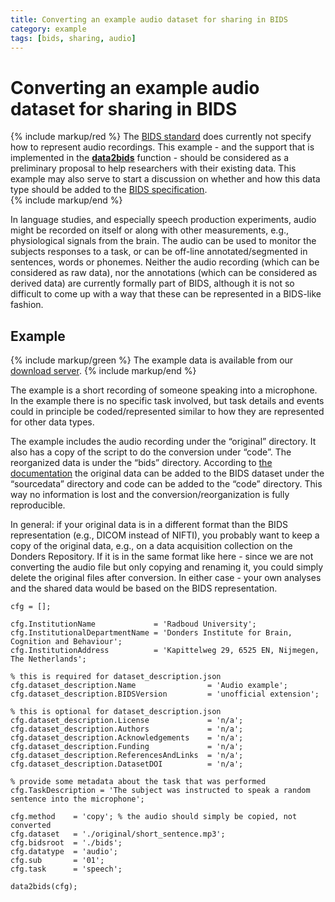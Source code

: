 ```yaml
---
title: Converting an example audio dataset for sharing in BIDS
category: example
tags: [bids, sharing, audio]
---
```


# Converting an example audio dataset for sharing in BIDS

{% include markup/red %}
The [BIDS standard](https://bids.neuroimaging.io)  does currently not specify how to represent audio recordings. This example - and the support that is implemented in the **[data2bids](/reference/data2bids)** function - should be considered as a preliminary proposal to help researchers with their existing data. This example may also serve to start a discussion on whether and how this data type should be added to the [BIDS specification](http://bids-specification.readthedocs.io).  
{% include markup/end %}

In language studies, and especially speech production experiments, audio might be recorded on itself or along with other measurements, e.g., physiological signals from the brain. The audio can be used to monitor the subjects responses to a task, or can be off-line annotated/segmented in sentences, words or phonemes. Neither the audio recording (which can be considered as raw data), nor the annotations (which can be considered as derived data) are currently formally part of BIDS, although it is not so difficult to come up with a way that these can be represented in a BIDS-like fashion.

## Example

{% include markup/green %}
The example data is available from our [download server](https://download.fieldtriptoolbox.org/example/bids_audio/).
{% include markup/end %}

The example is a short recording of someone speaking into a microphone. In the example there is no specific task involved, but task details and events could in principle be coded/represented similar to how they are represented for other data types.

The example includes the audio recording under the “original” directory. It also has a copy of the script to do the conversion under “code”. The reorganized data is under the “bids” directory. According to [the documentation](https://bids-specification.readthedocs.io/en/stable/02-common-principles.html#source-vs-raw-vs-derived-data) the original data can be added to the BIDS dataset under the “sourcedata” directory and code can be added to the “code” directory. This way no information is lost and the conversion/reorganization is fully reproducible.

In general: if your original data is in a different format than the BIDS representation (e.g., DICOM instead of NIFTI), you probably want to keep a copy of the original data, e.g., on a data acquisition collection on the Donders Repository. If it is in the same format like here - since we are not converting the audio file but only copying and renaming it, you could simply delete the original files after conversion. In either case - your own analyses and the shared data would be based on the BIDS representation.

```
cfg = [];

cfg.InstitutionName             = 'Radboud University';
cfg.InstitutionalDepartmentName = 'Donders Institute for Brain, Cognition and Behaviour';
cfg.InstitutionAddress          = 'Kapittelweg 29, 6525 EN, Nijmegen, The Netherlands';

% this is required for dataset_description.json
cfg.dataset_description.Name                = 'Audio example';
cfg.dataset_description.BIDSVersion         = 'unofficial extension';

% this is optional for dataset_description.json
cfg.dataset_description.License             = 'n/a';
cfg.dataset_description.Authors             = 'n/a';
cfg.dataset_description.Acknowledgements    = 'n/a';
cfg.dataset_description.Funding             = 'n/a';
cfg.dataset_description.ReferencesAndLinks  = 'n/a';
cfg.dataset_description.DatasetDOI          = 'n/a';

% provide some metadata about the task that was performed
cfg.TaskDescription = 'The subject was instructed to speak a random sentence into the microphone';

cfg.method    = 'copy'; % the audio should simply be copied, not converted
cfg.dataset   = './original/short_sentence.mp3';
cfg.bidsroot  = './bids';
cfg.datatype  = 'audio';
cfg.sub       = '01';
cfg.task      = 'speech';

data2bids(cfg);
```
